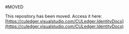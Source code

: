 #MOVED

This repository has been moved. Access it here: [https://culedger.visualstudio.com/CULedger.IdentityDocs](https://culedger.visualstudio.com/CULedger.IdentityDocs)
